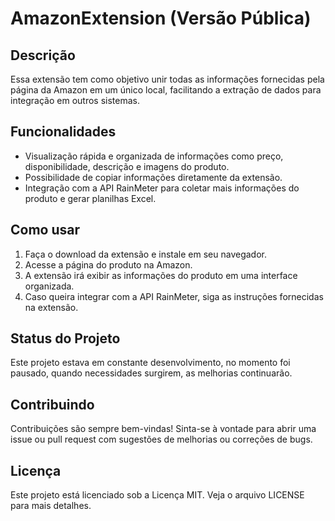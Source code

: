 # AmazonExtension (Versão Pública)

## Descrição

Essa extensão tem como objetivo unir todas as informações fornecidas pela página da Amazon em um único local, facilitando a extração de dados para integração em outros sistemas.

## Funcionalidades

- Visualização rápida e organizada de informações como preço, disponibilidade, descrição e imagens do produto.
- Possibilidade de copiar informações diretamente da extensão.
- Integração com a API RainMeter para coletar mais informações do produto e gerar planilhas Excel.

## Como usar

1. Faça o download da extensão e instale em seu navegador.
2. Acesse a página do produto na Amazon.
3. A extensão irá exibir as informações do produto em uma interface organizada.
4. Caso queira integrar com a API RainMeter, siga as instruções fornecidas na extensão.

## Status do Projeto

Este projeto estava em constante desenvolvimento, no momento foi pausado, quando necessidades surgirem, as melhorias continuarão.

## Contribuindo

Contribuições são sempre bem-vindas! Sinta-se à vontade para abrir uma issue ou pull request com sugestões de melhorias ou correções de bugs.

## Licença

Este projeto está licenciado sob a Licença MIT. Veja o arquivo LICENSE para mais detalhes.
